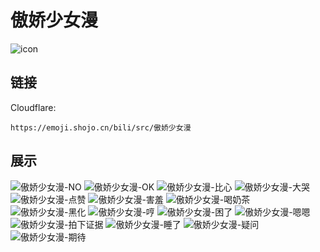 # 傲娇少女漫
![icon](https://emoji.shojo.cn/bili/src/傲娇少女漫/icon.png)
## 链接
Cloudflare:
```
https://emoji.shojo.cn/bili/src/傲娇少女漫
```
## 展示
![傲娇少女漫-NO](https://emoji.shojo.cn/bili/src/傲娇少女漫/傲娇少女漫-NO.png)
![傲娇少女漫-OK](https://emoji.shojo.cn/bili/src/傲娇少女漫/傲娇少女漫-OK.png)
![傲娇少女漫-比心](https://emoji.shojo.cn/bili/src/傲娇少女漫/傲娇少女漫-比心.png)
![傲娇少女漫-大哭](https://emoji.shojo.cn/bili/src/傲娇少女漫/傲娇少女漫-大哭.png)
![傲娇少女漫-点赞](https://emoji.shojo.cn/bili/src/傲娇少女漫/傲娇少女漫-点赞.png)
![傲娇少女漫-害羞](https://emoji.shojo.cn/bili/src/傲娇少女漫/傲娇少女漫-害羞.png)
![傲娇少女漫-喝奶茶](https://emoji.shojo.cn/bili/src/傲娇少女漫/傲娇少女漫-喝奶茶.png)
![傲娇少女漫-黑化](https://emoji.shojo.cn/bili/src/傲娇少女漫/傲娇少女漫-黑化.png)
![傲娇少女漫-哼](https://emoji.shojo.cn/bili/src/傲娇少女漫/傲娇少女漫-哼.png)
![傲娇少女漫-困了](https://emoji.shojo.cn/bili/src/傲娇少女漫/傲娇少女漫-困了.png)
![傲娇少女漫-嗯嗯](https://emoji.shojo.cn/bili/src/傲娇少女漫/傲娇少女漫-嗯嗯.png)
![傲娇少女漫-拍下证据](https://emoji.shojo.cn/bili/src/傲娇少女漫/傲娇少女漫-拍下证据.png)
![傲娇少女漫-睡了](https://emoji.shojo.cn/bili/src/傲娇少女漫/傲娇少女漫-睡了.png)
![傲娇少女漫-疑问](https://emoji.shojo.cn/bili/src/傲娇少女漫/傲娇少女漫-疑问.png)
![傲娇少女漫-期待](https://emoji.shojo.cn/bili/src/傲娇少女漫/傲娇少女漫-期待.png)
